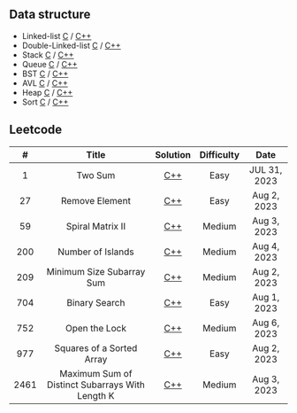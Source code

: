 ## Data structure

- Linked-list [C](https://github.com/zjimf/DataStructure/tree/master/C/linked-list) / [C++](https://github.com/zjimf/DataStructure/tree/master/C++/linked-list)
- Double-Linked-list [C](https://github.com/zjimf/DataStructureAlgorithm/tree/master/C/double-linked-list) / [C++](https://github.com/zjimf/DataStructure/tree/master/C++/double-linked-list)
- Stack [C](https://github.com/zjimf/DataStructure/tree/master/C/Stack) / [C++](https://github.com/zjimf/DataStructure/tree/master/C++/Stack)
- Queue [C](https://github.com/zjimf/DataStructure/tree/master/C/Queue) / [C++](https://github.com/zjimf/DataStructure/tree/master/C++/Queue)
- BST [C](https://github.com/zjimf/DataStructure/tree/master/C/BST) / [C++](https://github.com/zjimf/DataStructure/tree/master/C++/BST)
- AVL [C](https://github.com/zjimf/DataStructure/tree/master/C/AVL) / [C++](https://github.com/zjimf/DataStructure/tree/master/C++/AVL)
- Heap [C](https://github.com/zjimf/DataStructure/tree/master/C/Heap) / [C++](https://github.com/zjimf/DataStructure/tree/master/C++/Heap)
- Sort [C](https://github.com/zjimf/DataStructure/tree/master/C/Sort) / [C++](https://github.com/zjimf/DataStructure/tree/master/C++/Sort)

## Leetcode

|  #   |                      Title                      |                                                               Solution                                                               | Difficulty |     Date     |
| :--: | :---------------------------------------------: | :----------------------------------------------------------------------------------------------------------------------------------: | :--------: | :----------: |
|  1   |                     Two Sum                     |                      [C++](https://github.com/zjimf/DataStructureAlgorithm/blob/master/Leetcode/1.two-sum.cpp)                       |    Easy    | JUL 31, 2023 |
|  27  |                 Remove Element                  |                  [C++](https://github.com/zjimf/DataStructureAlgorithm/blob/master/Leetcode/27.remove-element.cpp)                   |    Easy    | Aug 2, 2023  |
|  59  |                Spiral Matrix II                 |                 [C++](https://github.com/zjimf/DataStructureAlgorithm/blob/master/Leetcode/59.spiral-matrix-ii.cpp)                  |   Medium   | Aug 3, 2023  |
| 200  |                Number of Islands                |                [C++](https://github.com/zjimf/DataStructureAlgorithm/blob/master/Leetcode/200.number-of-islands.cpp)                 |   Medium   | Aug 4, 2023  |
| 209  |            Minimum Size Subarray Sum            |            [C++](https://github.com/zjimf/DataStructureAlgorithm/blob/master/Leetcode/209.minimum-size-subarray-sum.cpp)             |   Medium   | Aug 2, 2023  |
| 704  |                  Binary Search                  |                  [C++](https://github.com/zjimf/DataStructureAlgorithm/blob/master/Leetcode/704.binary-search.cpp)                   |    Easy    | Aug 1, 2023  |
| 752  |                  Open the Lock                  |                  [C++](https://github.com/zjimf/DataStructureAlgorithm/blob/master/Leetcode/752.open-the-lock.cpp)                   |   Medium   | Aug 6, 2023  |
| 977  |            Squares of a Sorted Array            |            [C++](https://github.com/zjimf/DataStructureAlgorithm/blob/master/Leetcode/977.squares-of-a-sorted-array.cpp)             |    Easy    | Aug 2, 2023  |
| 2461 | Maximum Sum of Distinct Subarrays With Length K | [C++](https://github.com/zjimf/DataStructureAlgorithm/blob/master/Leetcode/2461.maximum-sum-of-distinct-subarrays-with-length-k.cpp) |   Medium   | Aug 3, 2023  |
